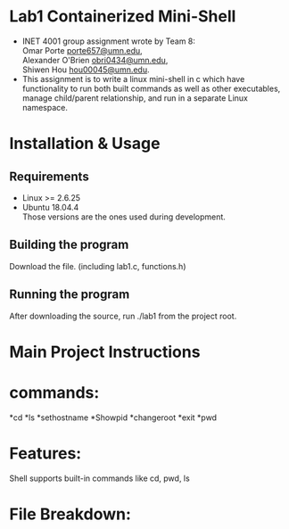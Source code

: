 # Lab1 Containerized Mini-Shell
   * INET 4001 group assignment wrote by Team 8: \
   Omar Porte <porte657@umn.edu>, \
   Alexander O'Brien <obri0434@umn.edu>, \
   Shiwen Hou <hou00045@umn.edu>.
   * This assignment is to write a linux mini-shell in c which have functionality to run both built commands as well as other executables, manage child/parent relationship, and run in a separate Linux namespace.
# Installation & Usage 
## Requirements
   * Linux >= 2.6.25
   * Ubuntu 18.04.4 \
Those versions are the ones used during development.
## Building the program
Download the file. (including lab1.c, functions.h) 
## Running the program
After downloading the source, run ./lab1 from the project root.
# Main Project Instructions

# commands:
  *cd
  *ls
  *sethostname
  *Showpid
  *changeroot
  *exit
  *pwd
# Features:
   Shell supports built-in commands like cd, pwd, ls
   
# File Breakdown:
